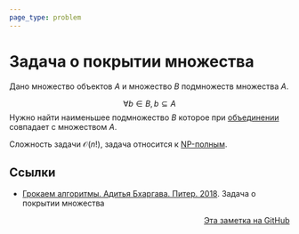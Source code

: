 ```yaml
---
page_type: problem
---
```


# Задача о покрытии множества

Дано множество объектов $A$ и множество $B$ подмножеств множества $A$.

$$
\forall b \in B, b \subseteq A 
$$
Нужно найти наименьшее подмножество $B$ которое при [объединении](20221106003014.md) совпадает с множеством $A$.

Сложность задачи $\mathcal{O}(n!)$, задача относится к [NP-полным](20221113203324.md).


## Ссылки

- [Грокаем алгоритмы. Адитья Бхаргава. Питер. 2018](BhargavaGrokaemAlgoritmy2018.md). Задача о покрытии множества


<p v-pre style="text-align: right">
  <a href="https://github.com/Kverde/algorithms/blob/main/source/20221113193943.md">
  Эта заметка на GitHub
  </a>
</p>
